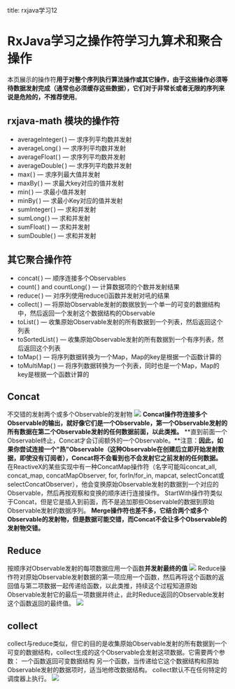title: rxjava学习12 

#  RxJava学习之操作符学习九算术和聚合操作 
本页展示的操作符**用于对整个序列执行算法操作或其它操作，由于这些操作必须等待数据发射完成（通常也必须缓存这些数据），它们对于非常长或者无限的序列来说是危险的，不推荐使用**。
##  rxjava-math 模块的操作符 
  * averageInteger( ) — 求序列平均数并发射
  * averageLong( ) — 求序列平均数并发射
  * averageFloat( ) — 求序列平均数并发射
  * averageDouble( ) — 求序列平均数并发射
  * max( ) — 求序列最大值并发射
  * maxBy( ) — 求最大key对应的值并发射
  * min( ) — 求最小值并发射
  * minBy( ) — 求最小Key对应的值并发射
  * sumInteger( ) — 求和并发射
  * sumLong( ) — 求和并发射
  * sumFloat( ) — 求和并发射
  * sumDouble( ) — 求和并发射
##  其它聚合操作符 
  * concat( ) — 顺序连接多个Observables
  * count( ) and countLong( ) — 计算数据项的个数并发射结果
  * reduce( ) — 对序列使用reduce()函数并发射对吼的结果
  * collect( ) — 将原始Observable发射的数据放到一个单一的可变的数据结构中，然后返回一个发射这个数据结构的Observable
  * toList( ) — 收集原始Observable发射的所有数据到一个列表，然后返回这个列表
  * toSortedList( ) — 收集原始Observable发射的所有数据到一个有序列表，然后返回这个列表
  * toMap( ) — 将序列数据转换为一个Map，Map的key是根据一个函数计算的
  * toMultiMap( ) — 将序列数据转换为一个列表，同时也是一个Map，Map的key是根据一个函数计算的

##  Concat 
不交错的发射两个或多个Observable的发射物
![](/data/dokuwiki/opensourcelearn/pasted/20160311-140734.png)
**Concat操作符连接多个Observable的输出，就好像它们是一个Observable，第一个Observable发射的所有数据在第二个Observable发射的任何数据前面，以此类推。**
**直到前面一个Observable终止，Concat才会订阅额外的一个Observable。**注意：**因此，如果你尝试连接一个"热"Observable（这种Observable在创建后立即开始发射数据，即使没有订阅者），Concat将不会看到也不会发射它之前发射的任何数据。**
在ReactiveX的某些实现中有一种ConcatMap操作符（名字可能叫concat_all, concat_map, concatMapObserver, for, forIn/for_in, mapcat, selectConcat或selectConcatObserver），他会变换原始Observable发射的数据到一个对应的Observable，然后再按观察和变换的顺序进行连接操作。
StartWith操作符类似于Concat，但是它是插入到前面，而不是追加那些Observable的数据到原始Observable发射的数据序列。
**Merge操作符也差不多，它结合两个或多个Observable的发射物，但是数据可能交错，而Concat不会让多个Observable的发射物交错。**

##  Reduce 
按顺序对Observable发射的每项数据应用一个函数**并发射最终的值**
![](/data/dokuwiki/opensourcelearn/pasted/20160311-140923.png)
Reduce操作符对原始Observable发射数据的第一项应用一个函数，然后再将这个函数的返回值与第二项数据一起传递给函数，以此类推，持续这个过程知道原始Observable发射它的最后一项数据并终止，此时Reduce返回的Observable发射这个函数返回的最终值。
![](/data/dokuwiki/opensourcelearn/pasted/20160311-140955.png)
##  collect 
collect与reduce类似，但它的目的是收集原始Observable发射的所有数据到一个可变的数据结构，collect生成的这个Observable会发射这项数据。它需要两个参数：
一个函数返回可变数据结构
另一个函数，当传递给它这个数据结构和原始Observable发射的数据项时，适当地修改数据结构。
collect默认不在任何特定的调度器上执行。
![](/data/dokuwiki/opensourcelearn/pasted/20160311-141113.png)